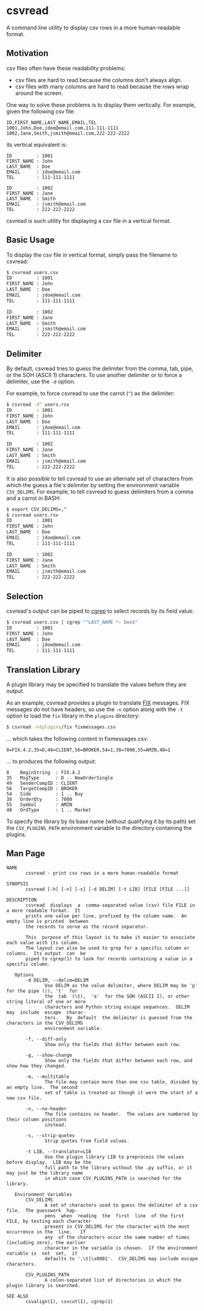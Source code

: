 # csvread
A command line utility to display csv rows in a more human-readable format.


## Motivation

csv files often have these readability problems:

- csv files are hard to read because the columns don't always align.
- csv files with many columns are hard to read because the rows wrap around the
  screen.

One way to solve these problems is to display them vertically.  For example,
given the following csv file:

```csv
ID,FIRST_NAME,LAST_NAME,EMAIL,TEL
1001,John,Doe,jdoe@email.com,111-111-1111
1002,Jane,Smith,jsmith@email.com,222-222-2222
```

its vertical equivalent is:

```
ID         : 1001
FIRST_NAME : John
LAST_NAME  : Doe
EMAIL      : jdoe@email.com
TEL        : 111-111-1111

ID         : 1002
FIRST_NAME : Jane
LAST_NAME  : Smith
EMAIL      : jsmith@email.com
TEL        : 222-222-2222
```

csvread is such utility for displaying a csv file in a vertical format.


## Basic Usage

To display the csv file in vertical format, simply pass the filename to csvread:
```sh
$ csvread users.csv
ID         : 1001
FIRST_NAME : John
LAST_NAME  : Doe
EMAIL      : jdoe@email.com
TEL        : 111-111-1111

ID         : 1002
FIRST_NAME : Jane
LAST_NAME  : Smith
EMAIL      : jsmith@email.com
TEL        : 222-222-2222
```


## Delimiter

By default, csvread tries to guess the delimiter from the comma, tab, pipe, or
the SOH (ASCII 1) characters.  To use another delimiter or to force a
delimiter, use the `-d` option.

For example, to force csvread to use the carrot (`^`) as the delimiter:
```sh
$ csvread -d^ users.rsv
ID         : 1001
FIRST_NAME : John
LAST_NAME  : Doe
EMAIL      : jdoe@email.com
TEL        : 111-111-1111

ID         : 1002
FIRST_NAME : Jane
LAST_NAME  : Smith
EMAIL      : jsmith@email.com
TEL        : 222-222-2222
```

It is also possible to tell csvread to use an alternate set of characters from
which the guess a file's delimiter by setting the environment variable
`CSV_DELIMS`.  For example, to tell csvread to guess delimiters from a comma
and a carrot in BASH:

```sh
$ export CSV_DELIMS=,^
$ csvread users.rsv
ID         : 1001
FIRST_NAME : John
LAST_NAME  : Doe
EMAIL      : jdoe@email.com
TEL        : 111-111-1111

ID         : 1002
FIRST_NAME : Jane
LAST_NAME  : Smith
EMAIL      : jsmith@email.com
TEL        : 222-222-2222
```


## Selection

csvread's output can be piped to [cgrep] to select records by its field value:
```sh
$ csvread users.csv | cgrep "^LAST_NAME *: Doe$"
ID         : 1001
FIRST_NAME : John
LAST_NAME  : Doe
EMAIL      : jdoe@email.com
TEL        : 111-111-1111
```


## Translation Library

A plugin library may be specified to translate the values before they are
output.

As an example, csvread provides a plugin to translate [FIX] messages.  FIX
messages do not have headers, so use the `-n` option along with the `-t` option
to load the `fix` library in the `plugins` directory:
```sh
$ csvread -ntplugins/fix fixmessages.csv
```
... which takes the following content in fixmessages.csv:
```
8=FIX.4.2,35=D,49=CLIENT,56=BROKER,54=1,38=7000,55=AMZN,40=1
```
... to produces the following output:
```
8    BeginString  : FIX.4.2
35   MsgType      : D .. NewOrderSingle
49   SenderCompID : CLIENT
56   TargetCompID : BROKER
54   Side         : 1 .. Buy
38   OrderQty     : 7000
55   Symbol       : AMZN
40   OrdType      : 1 .. Market
```
To specify the library by its base name (without qualifying it by its path) set
the `CSV_PLUGINS_PATH` environment variable to the directory containing the
plugins.


## Man Page
```
NAME
       csvread - print csv rows in a more human-readable format

SYNOPSIS
       csvread [-h] [-n] [-s] [-d DELIM] [-t LIB] [FILE [FILE ...]]

DESCRIPTION
       csvread  displays  a  comma-separated value (csv) file FILE in a more readable format.  It
       prints one value per line, prefixed by the column name.  An empty line is printed  between
       the records to serve as the record separator.

       This  purpose of this layout is to make it easier to associate each value with its column.
       The layout can also be used to grep for a specific column or columns.  Its output  can  be
       piped to cgrep(1) to look for records containing a value in a specific column.

   Options
       -d DELIM, --delim=DELIM
              Use DELIM as the value delimiter, where DELIM may be 'p' for the pipe (|), 't'  for
              the  tab  (\t),  'a'  for the SOH (ASCII 1), or other string literal of one or more
              characters and Python string escape sequences.  DELIM may  include  escape  charac-
              ters.   By  default  the delimiter is guessed from the characters in the CSV_DELIMS
              environment variable.

       -f, --diff-only
              Show only the fields that differ between each row.

       -g, --show-change
              Show only the fields that differ between each row, and show how they changed.

       -m, --multitable
              The file may contain more than one csv table, divided by an empty line.  The second
              set of table is treated as though it were the start of a new csv file.

       -n, --no-header
              The file contains no header.  The values are numbered by their column positions
              instead.

       -s, --strip-quotes
              Strip quotes from field values.

       -t LIB, --translator=LIB
              Use the plugin library LIB to preprocess the values before display.  LIB may be the
              full path to the library without the .py suffix, or it may just be the library name
              in which case CSV_PLUGINS_PATH is searched for the library.

   Environment Variables
       CSV_DELIMS
              A set of characters used to guess the delimiter of a csv file.  The guesswork  hap-
              pens  when  reading  the  first  line  of the first FILE, by testing each character
              present in CSV_DELIMS for the character with the most occurrence in the  line.   If
              any  of the characters occur the same number of times (including zero), the earlier
              character in the variable is chosen.  If the environment variable is  not  set,  it
              defaults to ',\t|\x0001'.  CSV_DELIMS may include escape characters.

       CSV_PLUGINS_PATH
              A colon-separated list of directories in which the plugin library is searched.

SEE ALSO
       csvalign(1), csvcut(1), cgrep(1)
```


[cgrep]: https://github.com/markuskimius/cgrep
[FIX]: http://fiximate.fixtrading.org/

